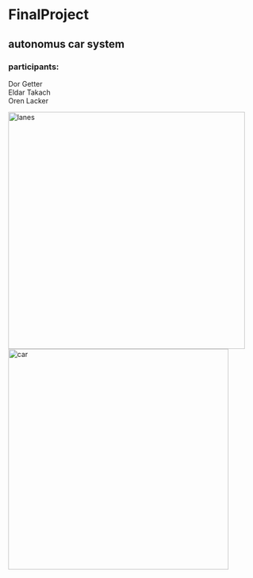 # FinalProject

## autonomus car system

### participants: 
Dor Getter <br />
Eldar Takach <br />
Oren Lacker <br />



<img width="477" alt="lanes" src="https://user-images.githubusercontent.com/57047863/103106760-e2b07b00-4640-11eb-8f29-f249205433ab.png">

<img width="444" alt="car" src="https://user-images.githubusercontent.com/57047863/103106786-155a7380-4641-11eb-9059-243256255823.png">
